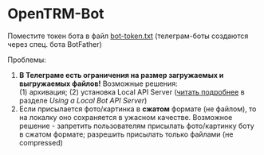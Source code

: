 # OpenTRM-Bot

Поместите токен бота в файл [bot-token.txt](./bot-token.txt) (телеграм-боты создаются через спец. бота BotFather)  
  
Проблемы:  
1) **В Телеграме есть ограничения на размер загружаемых и выгружаемых файлов!** Возможные решения:  
(1) архивация; (2) установка Local API Server ([читать подробнее](https://core.telegram.org/bots/api) в разделе *Using a Local Bot API Server*)  
2) Если присылается фото/картинка в **сжатом** формате (не файлом), то на локалку оно сохраняется в ужасном качестве.  Возможное решение - запретить пользователям присылать фото/картинку боту в сжатом формате; разрешить присылать только файлами (не compressed)